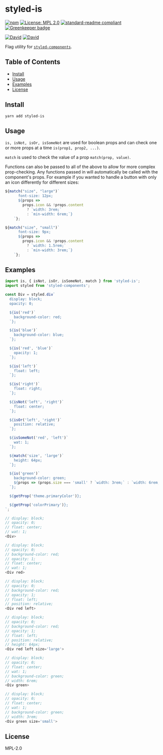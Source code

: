 # styled-is

[![npm](https://img.shields.io/npm/v/styled-is.svg?style=flat-square)](https://www.npmjs.com/package/styled-is)
[![License: MPL 2.0](https://img.shields.io/badge/License-MPL%202.0-brightgreen.svg?style=flat-square)](https://opensource.org/licenses/MPL-2.0)
[![standard-readme compliant](https://img.shields.io/badge/standard--readme-OK-green.svg?style=flat-square)](https://github.com/RichardLitt/standard-readme)
[![Greenkeeper badge](https://img.shields.io/badge/greenkeeper-enabled-brightgreen.svg?style=flat-square)](https://greenkeeper.io/)

[![David](https://img.shields.io/david/dev/yldio/styled-is.svg?style=flat-square)](https://david-dm.org/yldio/styled-is?type=dev)
[![David](https://img.shields.io/david/peer/yldio/styled-is.svg?style=flat-square)](https://david-dm.org/yldio/styled-is?type=peer)

Flag utility for [`styled-components`](https://github.com/styled-components/styled-components).

## Table of Contents

- [Install](#install)
- [Usage](#usage)
- [Examples](#examples)
- [License](#license)

## Install

```
yarn add styled-is
```

## Usage

`is, isNot, isOr, isSomeNot` are used for boolean props and can check one or more props at a time `is(prop1, prop2, ...)`.

`match` is used to check the value of a prop `match(prop, value)`.

Functions can also be passed to all of the above to allow for more complex prop-checking. Any functions passed in will automatically be called with the component's props. For example if you wanted to handle a button with only an icon differently for different sizes:

```js
${match("size", "large")`
      font-size: 12px;
      ${props =>
        props.icon && !props.content
          ? `width: 3rem;`
          : `min-width: 6rem;`}
    `};

${match("size", "small")`
      font-size: 9px;
      ${props =>
        props.icon && !props.content
          ? `width: 1.5rem;`
          : `min-width: 3rem;`}
    `};
```

## Examples

```js
import is, { isNot, isOr, isSomeNot, match } from 'styled-is';
import styled from 'styled-components';

const Div = styled.div`
  display: block;
  opacity: 0;

  ${is('red')`
    background-color: red;
  `};

  ${is('blue')`
    background-color: blue;
  `};

  ${is('red', 'blue')`
    opacity: 1;
  `};

  ${is('left')`
    float: left;
  `};

  ${is('right')`
    float: right;
  `};

  ${isNot('left', 'right')`
    float: center;
  `};

  ${isOr('left', 'right')`
    position: relative;
  `};

  ${isSomeNot('red', 'left')`
    wat: 1;
  `};

  ${match('size', 'large')`
    height: 64px;
  `};

  ${is('green')`
    background-color: green;
    ${props => (props.size === 'small' ? `width: 3rem;` : `width: 6rem;`)}
  `};

  ${getProp('theme.primaryColor')};

  ${getProp('colorPrimary')};
`;
```

```js
// display: block;
// opacity: 0;
// float: center;
// wat: 1;
<Div>

// display: block;
// opacity: 0;
// background-color: red;
// opacity: 1;
// float: center;
// wat: 1;
<Div red>

// display: block;
// opacity: 0;
// background-color: red;
// opacity: 1;
// float: left;
// position: relative;
<Div red left>

// display: block;
// opacity: 0;
// background-color: red;
// opacity: 1;
// float: left;
// position: relative;
// height: 64px;
<Div red left size='large'>

// display: block;
// opacity: 0;
// float: center;
// wat: 1;
// background-color: green;
// width: 6rem;
<Div green>

// display: block;
// opacity: 0;
// float: center;
// wat: 1;
// background-color: green;
// width: 3rem;
<Div green size='small'>

```

## License

MPL-2.0
